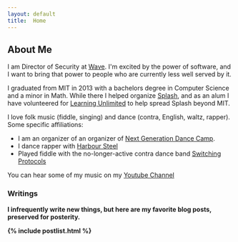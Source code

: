 ```yaml
---
layout: default
title:  Home
---
```

## About Me

I am Director of Security at [Wave](https://sendwave.com).  I'm excited by the power of software, and I want to bring that power to people who are currently less well served by it.

I graduated from MIT in 2013 with a bachelors degree in Computer Science and a minor in Math.  While there I helped organize [Splash](http://esp.mit.edu/learn/Splash), and as an alum I have volunteered for [Learning Unlimited](http://learningu.org) to help spread Splash beyond MIT.

I love folk music (fiddle, singing) and dance (contra, English, waltz, rapper).  Some specific affiliations:
* I am an organizer of an organizer of [Next Generation Dance Camp](http://nextgendancecamp.org).  
* I dance rapper with [Harbour Steel](https://www.facebook.com/harboursteel/)
* Played fiddle with the no-longer-active contra dance band [Switching Protocols](http://switchingprotocolsband.com/)

You can hear some of my music on my [Youtube Channel](https://www.youtube.com/channel/UCYO2NxtLZCQg5GLzB4aa0_g)

<b class="hr">

<h3 class="writingsheader">Writings</h3>

I infrequently write new things, but here are my favorite blog posts, preserved for posterity.

{% include postlist.html %}
